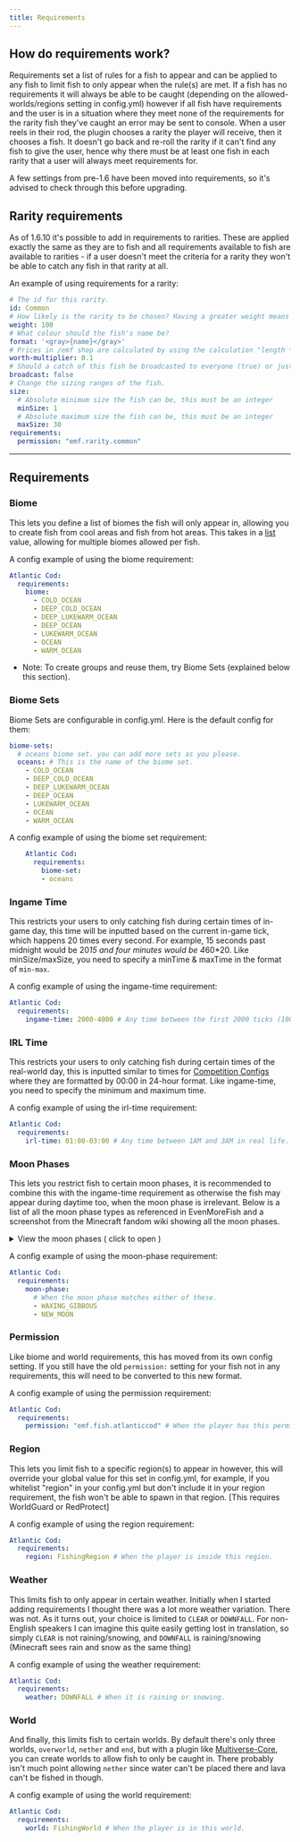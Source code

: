 ```yaml
---
title: Requirements
---
```

## How do requirements work?
Requirements set a list of rules for a fish to appear and can be applied to any fish to limit fish to only appear when the rule(s) are met. If a fish has no requirements it will always be able to be caught (depending on the allowed-worlds/regions setting in config.yml) however if all fish have requirements and the user is in a situation where they meet none of the requirements for the rarity fish they've caught an error may be sent to console. When a user reels in their rod, the plugin chooses a rarity the player will receive, then it chooses a fish. It doesn't go back and re-roll the rarity if it can't find any fish to give the user, hence why there must be at least one fish in each rarity that a user will always meet requirements for. 

A few settings from pre-1.6 have been moved into requirements, so it's advised to check through this before upgrading.

## Rarity requirements
As of 1.6.10 it's possible to add in requirements to rarities. These are applied exactly the same as they are to fish and all requirements available to fish are available to rarities - if a user doesn't meet the criteria for a rarity they won't be able to catch any fish in that rarity at all.

An example of using requirements for a rarity:
```yaml
# The id for this rarity.
id: Common
# How likely is the rarity to be chosen? Having a greater weight means the rarity is more likely to be chosen (the total weights don't have to add to 100)
weight: 100
# What colour should the fish's name be?
format: '<gray>{name}</gray>'
# Prices in /emf shop are calculated by using the calculation "length * worth-multiplier". You can change the worth-multiplier here.
worth-multiplier: 0.1
# Should a catch of this fish be broadcasted to everyone (true) or just the fisher (false)?
broadcast: false
# Change the sizing ranges of the fish.
size:
  # Absolute minimum size the fish can be, this must be an integer
  minSize: 1
  # Absolute maximum size the fish can be, this must be an integer
  maxSize: 30
requirements:
  permission: "emf.rarity.common"
```

***

## Requirements

### Biome
This lets you define a list of biomes the fish will only appear in, allowing you to create fish from cool areas and fish from hot areas. This takes in a <u>list</u> value, allowing for multiple biomes allowed per fish.

A config example of using the biome requirement:
```yaml
Atlantic Cod:
  requirements:
    biome:
      - COLD_OCEAN
      - DEEP_COLD_OCEAN
      - DEEP_LUKEWARM_OCEAN
      - DEEP_OCEAN
      - LUKEWARM_OCEAN
      - OCEAN
      - WARM_OCEAN
```

- Note: To create groups and reuse them, try Biome Sets (explained below this section).

### Biome Sets

Biome Sets are configurable in config.yml. Here is the default config for them:
```yaml
biome-sets:
  # oceans biome set. you can add more sets as you please.
  oceans: # This is the name of the biome set.
    - COLD_OCEAN
    - DEEP_COLD_OCEAN
    - DEEP_LUKEWARM_OCEAN
    - DEEP_OCEAN
    - LUKEWARM_OCEAN
    - OCEAN
    - WARM_OCEAN
```

A config example of using the biome set requirement:
```yaml title="Biome Sets Example"
    Atlantic Cod:
      requirements:
        biome-set:
        - oceans
```

### Ingame Time
This restricts your users to only catching fish during certain times of in-game day, this time will be inputted based on the current in-game tick, which happens 20 times every second. For example, 15 seconds past midnight would be 20*15 and four minutes would be 4*60*20. Like minSize/maxSize, you need to specify a minTime & maxTime in the format of `min-max`.

A config example of using the ingame-time requirement:
```yaml title="Ingame Time Example"
Atlantic Cod:
  requirements:
    ingame-time: 2000-4000 # Any time between the first 2000 ticks (100 seconds) and 4000 ticks (200 seconds) of the ingame day.
```

### IRL Time
This restricts your users to only catching fish during certain times of the real-world day, this is inputted similar to times for [Competition Configs](https://evenmorefish.github.io/EvenMoreFish/docs/features/competitions/configs#option-1-times) where they are formatted by 00:00 in 24-hour format. Like ingame-time, you need to specify the minimum and maximum time.

A config example of using the irl-time requirement:
```yaml title="Irl Time Example"
Atlantic Cod:
  requirements:
    irl-time: 01:00-03:00 # Any time between 1AM and 3AM in real life.
```

### Moon Phases
This lets you restrict fish to certain moon phases, it is recommended to combine this with the ingame-time requirement as otherwise the fish may appear during daytime too, when the moon phase is irrelevant. Below is a list of all the moon phase types as referenced in EvenMoreFish and a screenshot from the Minecraft fandom wiki showing all the moon phases.

<details>
  <summary>View the moon phases ( click to open )</summary>

* `FULL_MOON`
* `WANING_GIBBOUS`
* `LAST_QUARTER`
* `WANING_CRESCENT`
* `NEW_MOON`
* `WAXING_CRESCENT`
* `FIRST_QUARTER`
* `WAXING_GIBBOUS`

Moon Phases listed on the Minecraft Wiki: https://minecraft.wiki/w/Moon#Phases

</details>

A config example of using the moon-phase requirement:
```yaml title="Moon Phases Example"
Atlantic Cod:
  requirements:
    moon-phase:
      # When the moon phase matches either of these.
      - WAXING_GIBBOUS
      - NEW_MOON
```

### Permission
Like biome and world requirements, this has moved from its own config setting. If you still have the old `permission:` setting for your fish not in any requirements, this will need to be converted to this new format.

A config example of using the permission requirement:
```yaml title="Permission Example"
Atlantic Cod:
  requirements:
    permission: "emf.fish.atlanticcod" # When the player has this permission.
```

### Region
This lets you limit fish to a specific region(s) to appear in however, this will override your global value for this set in config.yml, for example, if you whitelist "region" in your config.yml but don't include it in your region requirement, the fish won't be able to spawn in that region. 
[This requires WorldGuard or RedProtect]

A config example of using the region requirement:
```yaml title="Region Example"
Atlantic Cod:
  requirements:
    region: FishingRegion # When the player is inside this region.
```

### Weather
This limits fish to only appear in certain weather. Initially when I started adding requirements I thought there was a lot more weather variation. There was not. As it turns out, your choice is limited to `CLEAR` or `DOWNFALL`. For non-English speakers I can imagine this quite easily getting lost in translation, so simply `CLEAR` is not raining/snowing, and `DOWNFALL` is raining/snowing (Minecraft sees rain and snow as the same thing)

A config example of using the weather requirement:
```yaml title="Weather Example"
Atlantic Cod:
  requirements:
    weather: DOWNFALL # When it is raining or snowing.
```

### World
And finally, this limits fish to certain worlds. By default there's only three worlds, `overworld`, `nether` and `end`, but with a plugin like [Multiverse-Core](https://modrinth.com/plugin/multiverse-core), you can create worlds to allow fish to only be caught in. There probably isn't much point allowing `nether` since water can't be placed there and lava can't be fished in though.

A config example of using the world requirement:
```yaml title="World Example"
Atlantic Cod:
  requirements:
    world: FishingWorld # When the player is in this world.
```